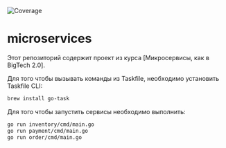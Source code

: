 ![Coverage](https://img.shields.io/endpoint?url=https://gist.githubusercontent.com/space-wanderer/4b278207b5900240ff8ced6cdb26cf64/raw/coverage.json)

# microservices

Этот репозиторий содержит проект из курса [Микросервисы, как в BigTech 2.0].

Для того чтобы вызывать команды из Taskfile, необходимо установить Taskfile CLI:

```bash
brew install go-task
```
Для того чтобы запустить сервисы необходимо выполнить:

```bash
go run inventory/cmd/main.go
go run payment/cmd/main.go
go run order/cmd/main.go
```
